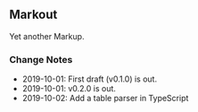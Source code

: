 ## Markout
Yet another Markup.

### Change Notes
- 2019-10-01: First draft (v0.1.0) is out.
- 2019-10-01: v0.2.0 is out.
- 2019-10-02: Add a table parser in TypeScript